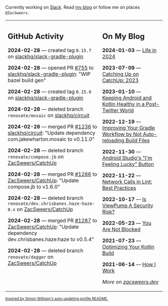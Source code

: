 Currently working on [Slack](https://slack.com/). Read [my blog](https://zacsweers.dev/) or follow me on places `@ZacSweers`.

<table><tr><td valign="top" width="60%">

## GitHub Activity
<!-- githubActivity starts -->
**2024-02-28** — created tag `0.15.7` on [slackhq/slack-gradle-plugin](https://github.com/slackhq/slack-gradle-plugin)

**2024-02-28** — opened PR [#755](https://github.com/slackhq/slack-gradle-plugin/pull/755) to [slackhq/slack-gradle-plugin](https://github.com/slackhq/slack-gradle-plugin): "WIP bazel build gen"

**2024-02-28** — created tag `0.15.6` on [slackhq/slack-gradle-plugin](https://github.com/slackhq/slack-gradle-plugin)

**2024-02-28** — deleted branch `renovate/mosaic` on [slackhq/circuit](https://github.com/slackhq/circuit)

**2024-02-28** — merged PR [#1236](https://github.com/slackhq/circuit/pull/1236) to [slackhq/circuit](https://github.com/slackhq/circuit): "Update dependency com.jakewharton.mosaic to v0.11.0"

**2024-02-28** — deleted branch `renovate/compose.jb` on [ZacSweers/CatchUp](https://github.com/ZacSweers/CatchUp)

**2024-02-28** — merged PR [#1286](https://github.com/ZacSweers/CatchUp/pull/1286) to [ZacSweers/CatchUp](https://github.com/ZacSweers/CatchUp): "Update compose.jb to v1.6.0"

**2024-02-28** — deleted branch `renovate/dev.chrisbanes.haze-haze-0.x` on [ZacSweers/CatchUp](https://github.com/ZacSweers/CatchUp)

**2024-02-28** — merged PR [#1287](https://github.com/ZacSweers/CatchUp/pull/1287) to [ZacSweers/CatchUp](https://github.com/ZacSweers/CatchUp): "Update dependency dev.chrisbanes.haze:haze to v0.5.4"

**2024-02-28** — deleted branch `renovate/dagger` on [ZacSweers/CatchUp](https://github.com/ZacSweers/CatchUp)
<!-- githubActivity ends -->
</td><td valign="top" width="40%">

## On My Blog
<!-- blog starts -->
**2024-01-03** — [Life in 2024](https://www.zacsweers.dev/life-in-2024/)

**2023-07-09** — [Catching Up on CatchUp: 2023](https://www.zacsweers.dev/catching-up-on-catchup-2023/)

**2023-01-10** — [Keeping Android and Kotlin Healthy in a Post-Twitter World](https://www.zacsweers.dev/keeping-android-healthy/)

**2022-12-19** — [Improving Your Gradle Workflow by Not Auto-reloading Build Files](https://www.zacsweers.dev/improving-your-workflow-by-not-auto-reloading-build-files/)

**2022-11-30** — [Android Studio's "I'm Feeling Lucky" Button](https://www.zacsweers.dev/android-studios-im-feeling-lucky-button/)

**2022-11-22** — [Network Calls in Lint: Best Practices](https://www.zacsweers.dev/network-calls-in-lint-best-practices/)

**2022-10-17** — [Is ViewPump A Security Risk?](https://www.zacsweers.dev/is-viewpump-a-security-risk/)

**2022-05-23** — [You Are Not Blocked](https://www.zacsweers.dev/you-are-not-blocked/)

**2021-07-23** — [Optimizing Your Kotlin Build](https://www.zacsweers.dev/optimizing-your-kotlin-build/)

**2021-06-14** — [How I Work](https://www.zacsweers.dev/how-i-work/)
<!-- blog ends -->
_More on [zacsweers.dev](https://zacsweers.dev/)_
</td></tr></table>

<sub><a href="https://simonwillison.net/2020/Jul/10/self-updating-profile-readme/">Inspired by Simon Willison's auto-updating profile README.</a></sub>